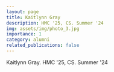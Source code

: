 ```yaml
---
layout: page
title: Kaitlynn Gray
description: HMC '25, CS. Summer '24
img: assets/img/photo_3.jpg
importance: 1
category: alumni
related_publications: false
---
```


Kaitlynn Gray. HMC '25, CS. Summer '24